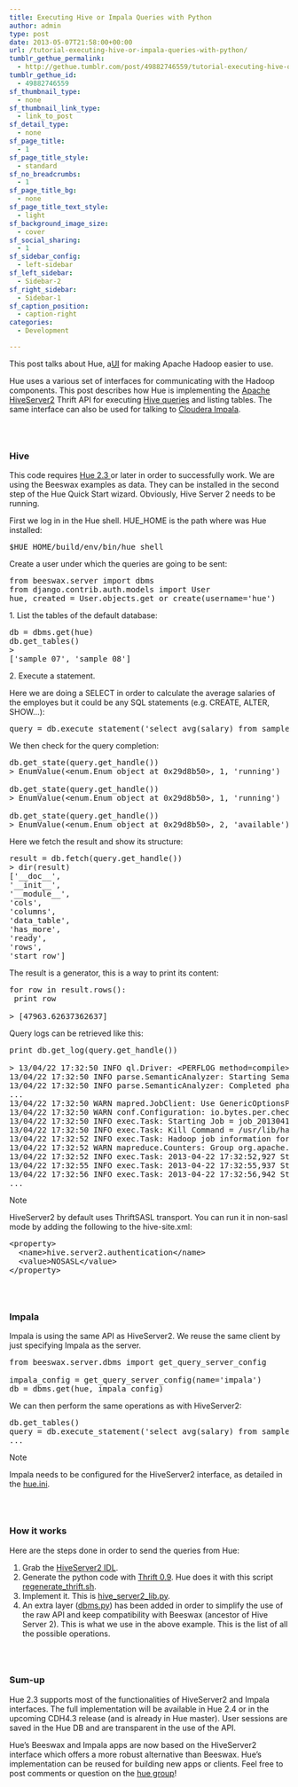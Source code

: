 ```yaml
---
title: Executing Hive or Impala Queries with Python
author: admin
type: post
date: 2013-05-07T21:58:00+00:00
url: /tutorial-executing-hive-or-impala-queries-with-python/
tumblr_gethue_permalink:
  - http://gethue.tumblr.com/post/49882746559/tutorial-executing-hive-or-impala-queries-with-python
tumblr_gethue_id:
  - 49882746559
sf_thumbnail_type:
  - none
sf_thumbnail_link_type:
  - link_to_post
sf_detail_type:
  - none
sf_page_title:
  - 1
sf_page_title_style:
  - standard
sf_no_breadcrumbs:
  - 1
sf_page_title_bg:
  - none
sf_page_title_text_style:
  - light
sf_background_image_size:
  - cover
sf_social_sharing:
  - 1
sf_sidebar_config:
  - left-sidebar
sf_left_sidebar:
  - Sidebar-2
sf_right_sidebar:
  - Sidebar-1
sf_caption_position:
  - caption-right
categories:
  - Development

---
```

<p id="docs-internal-guid-3030a9d6-8100-9572-805c-bc5817743118">
  <span>This post talks about Hue, a</span><a href="http://cloudera.github.com/hue"><span>UI</span></a><span> for making Apache Hadoop easier to use.</span>
</p>

<span>Hue uses a various set of interfaces for communicating with the Hadoop components. This post describes how Hue is implementing the </span>[Apache HiveServer2][1] <span>Thrift API for executing </span>[Hive queries][2] <span>and listing tables. The same interface can also be used for talking to </span>[Cloudera Impala][3]<span>.</span>

### <span> </span>

### <span>Hive</span>

<span>This code requires </span>[Hue 2.3 ][4]<span>or later in order to successfully work. We are using the Beeswax examples as data. They can be installed in the second step of the Hue Quick Start wizard. Obviously, Hive Server 2 needs to be running.</span>

<span>First we log in in the Hue shell. HUE_HOME is the path where was Hue installed:</span>

<pre class="code">$HUE_HOME/build/env/bin/hue shell</pre>

<span>Create a user under which the queries are going to be sent:</span>

<pre class="code">from beeswax.server import dbms
from django.contrib.auth.models import User
hue, created = User.objects.get_or_create(username='hue')</pre>

<span>1. List the tables of the default database:</span>

<pre class="code">db = dbms.get(hue)
db.get_tables()
&gt;
['sample_07', 'sample_08']</pre>

<span>2. Execute a statement. </span>

<span>Here we are doing a SELECT in order to calculate the average salaries of the employes but it could be any SQL statements (e.g. CREATE, ALTER, SHOW…):</span>

<pre class="code">query = db.execute_statement('select avg(salary) from sample_07')</pre>

<span>We then check for the query completion:</span>

<pre class="code">db.get_state(query.get_handle())
&gt; EnumValue(&lt;enum.Enum object at 0x29d8b50&gt;, 1, 'running')

db.get_state(query.get_handle())
&gt; EnumValue(&lt;enum.Enum object at 0x29d8b50&gt;, 1, 'running')

db.get_state(query.get_handle())
&gt; EnumValue(&lt;enum.Enum object at 0x29d8b50&gt;, 2, 'available')</pre>

<span>Here we fetch the result and show its structure:</span>

<pre class="code">result = db.fetch(query.get_handle())
&gt; dir(result)
['__doc__',
'__init__',
'__module__',
'cols',
'columns',
'data_table',
'has_more',
'ready',
'rows',
'start_row']</pre>

<span>The result is a generator, this is a way to print its content:</span>

<pre class="code">for row in result.rows():
 print row

&gt; [47963.62637362637]</pre>

<span>Query logs can be retrieved like this:</span>

<pre class="code">print db.get_log(query.get_handle())

&gt; 13/04/22 17:32:50 INFO ql.Driver: &lt;PERFLOG method=compile&gt;
13/04/22 17:32:50 INFO parse.SemanticAnalyzer: Starting Semantic Analysis
13/04/22 17:32:50 INFO parse.SemanticAnalyzer: Completed phase 1 of Semantic Analysis
...
13/04/22 17:32:50 WARN mapred.JobClient: Use GenericOptionsParser for parsing the arguments. Applications should implement Tool for the same.
13/04/22 17:32:50 WARN conf.Configuration: io.bytes.per.checksum is deprecated. Instead, use dfs.bytes-per-checksum
13/04/22 17:32:50 INFO exec.Task: Starting Job = job_201304170951_0028, Tracking URL = http://localhost:50030/jobdetails.jsp?jobid=job_201304170951_0028
13/04/22 17:32:50 INFO exec.Task: Kill Command = /usr/lib/hadoop/bin/hadoop job  -kill job_201304170951_0028
13/04/22 17:32:52 INFO exec.Task: Hadoop job information for Stage-1: number of mappers: 1; number of reducers: 1
13/04/22 17:32:52 WARN mapreduce.Counters: Group org.apache.hadoop.mapred.Task$Counter is deprecated. Use org.apache.hadoop.mapreduce.TaskCounter instead
13/04/22 17:32:52 INFO exec.Task: 2013-04-22 17:32:52,927 Stage-1 map = 0%,  reduce = 0%
13/04/22 17:32:55 INFO exec.Task: 2013-04-22 17:32:55,937 Stage-1 map = 100%,  reduce = 0%, Cumulative CPU 0.66 sec
13/04/22 17:32:56 INFO exec.Task: 2013-04-22 17:32:56,942 Stage-1 map = 100%,  reduce = 0%, Cumulative CPU 0.66 sec
...</pre>

<span>Note</span>

<span>HiveServer2 by default uses ThriftSASL transport. You can run it in non-sasl mode by adding the following to the hive-site.xml:</span>

<pre class="code">&lt;property&gt;
  &lt;name&gt;hive.server2.authentication&lt;/name&gt;
  &lt;value&gt;NOSASL&lt;/value&gt;
&lt;/property&gt;</pre>

### <span> </span>

### <span>Impala</span>

<span>Impala is using the same API as HiveServer2. We reuse the same client by just specifying Impala as the server.</span>

<pre class="code">from beeswax.server.dbms import get_query_server_config

impala_config = get_query_server_config(name='impala')
db = dbms.get(hue, impala_config)</pre>

<span>We can then perform the same operations as with HiveServer2:</span>

<pre class="code">db.get_tables()
query = db.execute_statement('select avg(salary) from sample_07')
...</pre>

<span>Note</span>

<span>Impala needs to be configured for the HiveServer2 interface, as detailed in the </span>[<span>hue.ini</span>][5]<span>.</span>

### <span> </span>

### <span>How it works</span>

<span>Here are the steps done in order to send the queries from Hue:</span>

  1. <span>Grab the </span>[<span>HiveServer2 IDL</span>][6]<span>.</span>
  2. <span>Generate the python code with </span>[<span>Thrift 0.9</span>][7]<span>. Hue does it with this script </span>[<span>regenerate_thrift.sh</span>][8]<span>.</span>
  3. <span>Implement it. This is </span>[<span>hive_server2_lib.py</span>][9]<span>.</span>
  4. <span>An extra layer (</span>[<span>dbms.py</span>][10]<span>) has been added in order to simplify the use of the raw API and keep compatibility with Beeswax (ancestor of Hive Server 2). This is what we use in the above example. This is the list of all the possible operations.</span>

### <span> </span>

### <span>Sum-up</span>

<span>Hue 2.3 supports most of the functionalities of HiveServer2 and Impala interfaces. The full implementation will be available in Hue 2.4 or in the upcoming CDH4.3 release (and is already in Hue master). User sessions are saved in the Hue DB and are transparent in the use of the API.</span>

<span>Hue’s Beeswax and Impala apps are now based on the HiveServer2 interface which offers a more robust alternative than Beeswax. Hue’s implementation can be reused for building new apps or clients. Feel free to post comments or question on the </span>[hue group][11]<span>!</span>

 [1]: http://hive.apache.org/
 [2]: http://blog.cloudera.com/blog/2013/04/demo-analyzing-data-with-hue-and-hive/
 [3]: http://cloudera.com/content/cloudera/en/campaign/introducing-impala.html
 [4]: http://blog.cloudera.com/blog/2013/04/whats-new-in-hue-2-3/
 [5]: https://github.com/cloudera/hue/blob/branch-2.3/desktop/conf.dist/hue.ini#L432
 [6]: http://svn.apache.org/viewvc/hive/branches/branch-0.11/service/if/TCLIService.thrift?view=markup
 [7]: http://thrift.apache.org/
 [8]: https://github.com/cloudera/hue/blob/master/apps/beeswax/regenerate_thrift.sh
 [9]: https://github.com/cloudera/hue/blob/master/apps/beeswax/src/beeswax/server/hive_server2_lib.py
 [10]: https://github.com/cloudera/hue/blob/master/apps/beeswax/src/beeswax/server/dbms.py
 [11]: http://groups.google.com/a/cloudera.org/group/hue-user

